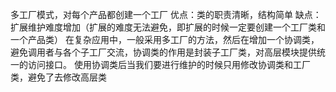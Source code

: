 多工厂模式，对每个产品都创建一个工厂
优点：类的职责清晰，结构简单
缺点：扩展维护难度增加（扩展的难度无法避免，即扩展的时候一定要创建一个工厂类和一个产品类）
在复杂应用中，一般采用多工厂的方法，然后在增加一个协调类，避免调用者与各个子工厂交流，协调类的作用是封装子工厂类，对高层模块提供统一的访问接口。
使用协调类后当我们要进行维护的时候只用修改协调类和工厂类，避免了去修改高层类